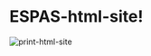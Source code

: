 # ESPAS-html-site!
![print-html-site](https://user-images.githubusercontent.com/98743839/181495369-a2b5444a-3c14-45cb-8342-90135fb9c3e3.png)

